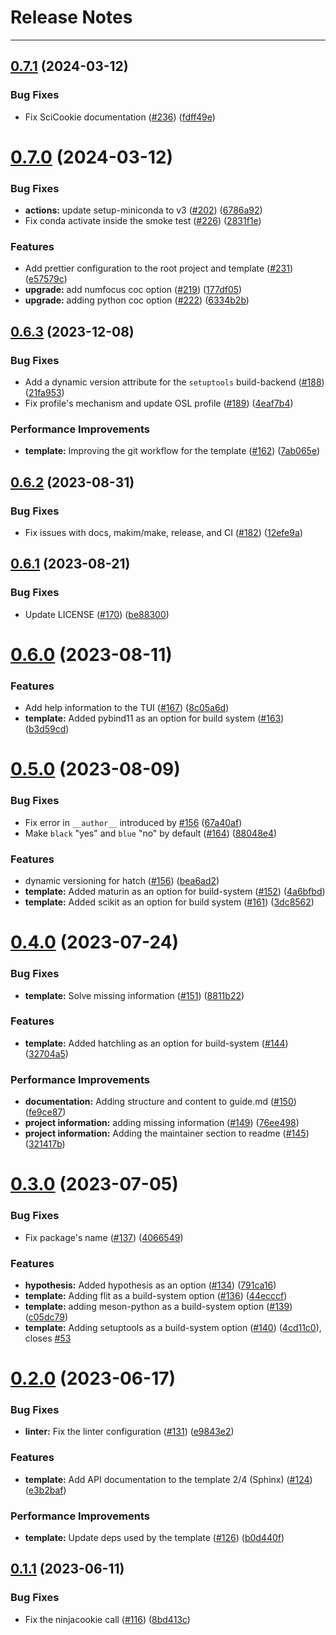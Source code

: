 # Release Notes
---

## [0.7.1](https://github.com/osl-incubator/scicookie/compare/0.7.0...0.7.1) (2024-03-12)


### Bug Fixes

* Fix SciCookie documentation ([#236](https://github.com/osl-incubator/scicookie/issues/236)) ([fdff49e](https://github.com/osl-incubator/scicookie/commit/fdff49eb81f44c6e56ab7122230450e9714c0ae1))

# [0.7.0](https://github.com/osl-incubator/scicookie/compare/0.6.3...0.7.0) (2024-03-12)


### Bug Fixes

* **actions:** update setup-miniconda to v3 ([#202](https://github.com/osl-incubator/scicookie/issues/202)) ([6786a92](https://github.com/osl-incubator/scicookie/commit/6786a9202b302f20646328b05c2b810a4538e8d9))
* Fix conda activate inside the smoke test ([#226](https://github.com/osl-incubator/scicookie/issues/226)) ([2831f1e](https://github.com/osl-incubator/scicookie/commit/2831f1e3f7370db5a91664038e0605df970a8930))


### Features

* Add prettier configuration to the root project and template ([#231](https://github.com/osl-incubator/scicookie/issues/231)) ([e57579c](https://github.com/osl-incubator/scicookie/commit/e57579cf95e05c9b8ad801a5b15effd33ae70c03))
* **upgrade:** add numfocus coc option ([#219](https://github.com/osl-incubator/scicookie/issues/219)) ([177df05](https://github.com/osl-incubator/scicookie/commit/177df056fc7a84619ea905a17030b3e2f937caf6))
* **upgrade:** adding python coc option ([#222](https://github.com/osl-incubator/scicookie/issues/222)) ([6334b2b](https://github.com/osl-incubator/scicookie/commit/6334b2bbed806d2379b270c9e50894485ccdf188))

## [0.6.3](https://github.com/osl-incubator/scicookie/compare/0.6.2...0.6.3) (2023-12-08)


### Bug Fixes

* Add a dynamic version attribute for the `setuptools` build-backend ([#188](https://github.com/osl-incubator/scicookie/issues/188)) ([21fa953](https://github.com/osl-incubator/scicookie/commit/21fa953ca790b4464ac10794e899d1a58bf3a547))
* Fix profile's mechanism and update OSL profile ([#189](https://github.com/osl-incubator/scicookie/issues/189)) ([4eaf7b4](https://github.com/osl-incubator/scicookie/commit/4eaf7b4c1cadcdb6293b71b791ad66551afe6dcb))


### Performance Improvements

* **template:** Improving the git workflow for the template ([#162](https://github.com/osl-incubator/scicookie/issues/162)) ([7ab065e](https://github.com/osl-incubator/scicookie/commit/7ab065e2c18f237a6525b4a26e160f2222cad422))

## [0.6.2](https://github.com/osl-incubator/scicookie/compare/0.6.1...0.6.2) (2023-08-31)


### Bug Fixes

* Fix issues with docs, makim/make, release, and CI ([#182](https://github.com/osl-incubator/scicookie/issues/182)) ([12efe9a](https://github.com/osl-incubator/scicookie/commit/12efe9a1b2990051efb18131b1aee39ed5e8155f))

## [0.6.1](https://github.com/osl-incubator/scicookie/compare/0.6.0...0.6.1) (2023-08-21)


### Bug Fixes

* Update LICENSE ([#170](https://github.com/osl-incubator/scicookie/issues/170)) ([be88300](https://github.com/osl-incubator/scicookie/commit/be88300bed9de584598a0360c274c0334d4414cf))

# [0.6.0](https://github.com/osl-incubator/scicookie/compare/0.5.0...0.6.0) (2023-08-11)


### Features

* Add help information to the TUI ([#167](https://github.com/osl-incubator/scicookie/issues/167)) ([8c05a6d](https://github.com/osl-incubator/scicookie/commit/8c05a6d161111e4c8d752dbe78df1450926659fb))
* **template:** Added pybind11 as an option for build system  ([#163](https://github.com/osl-incubator/scicookie/issues/163)) ([b3d59cd](https://github.com/osl-incubator/scicookie/commit/b3d59cddc1d0f6381f442f5cec5af25d23e05d01))

# [0.5.0](https://github.com/osl-incubator/scicookie/compare/0.4.0...0.5.0) (2023-08-09)


### Bug Fixes

* Fix error in `__author__` introduced by [#156](https://github.com/osl-incubator/scicookie/issues/156) ([67a40af](https://github.com/osl-incubator/scicookie/commit/67a40afba6d0041b226e1c37ff46f252a36f843d))
* Make `black` "yes" and `blue` "no" by default ([#164](https://github.com/osl-incubator/scicookie/issues/164)) ([88048e4](https://github.com/osl-incubator/scicookie/commit/88048e43165c5918f4f5e70e9a5b374f9d5d5cf2))


### Features

* dynamic versioning for hatch ([#156](https://github.com/osl-incubator/scicookie/issues/156)) ([bea6ad2](https://github.com/osl-incubator/scicookie/commit/bea6ad2742decb4c05ee52478ea37386b870588b))
* **template:** Added maturin as an option for build-system ([#152](https://github.com/osl-incubator/scicookie/issues/152)) ([4a6bfbd](https://github.com/osl-incubator/scicookie/commit/4a6bfbd9cf50a9f2b4a0d5008f79bde524fcf862))
* **template:** Added scikit as an option for build system ([#161](https://github.com/osl-incubator/scicookie/issues/161)) ([3dc8562](https://github.com/osl-incubator/scicookie/commit/3dc85623bab0c7fb677750ac296104beee8fb322))

# [0.4.0](https://github.com/osl-incubator/scicookie/compare/0.3.0...0.4.0) (2023-07-24)


### Bug Fixes

* **template:** Solve missing information ([#151](https://github.com/osl-incubator/scicookie/issues/151)) ([8811b22](https://github.com/osl-incubator/scicookie/commit/8811b22427fd8f719b478cd1ba1d67cab66e1fa7))


### Features

* **template:** Added hatchling as an option for build-system ([#144](https://github.com/osl-incubator/scicookie/issues/144)) ([32704a5](https://github.com/osl-incubator/scicookie/commit/32704a5fba35869f5a67c6b7db76f933e9abd211))


### Performance Improvements

* **documentation:** Adding structure and content to guide.md ([#150](https://github.com/osl-incubator/scicookie/issues/150)) ([fe9ce87](https://github.com/osl-incubator/scicookie/commit/fe9ce872f311c04d0791dfb64dce9961e645c7c0))
* **project information:** adding missing information ([#149](https://github.com/osl-incubator/scicookie/issues/149)) ([76ee498](https://github.com/osl-incubator/scicookie/commit/76ee4983539e5b807525c3834c6a736bce9eb193))
* **project information:** Adding the maintainer section to readme ([#145](https://github.com/osl-incubator/scicookie/issues/145)) ([321417b](https://github.com/osl-incubator/scicookie/commit/321417b3ad2a08f0a452fa12821fd5c2543d2e4b))

# [0.3.0](https://github.com/osl-incubator/scicookie/compare/0.2.0...0.3.0) (2023-07-05)


### Bug Fixes

* Fix package's name ([#137](https://github.com/osl-incubator/scicookie/issues/137)) ([4066549](https://github.com/osl-incubator/scicookie/commit/406654935b34e1b9f9a36d66f4020343594f65af))


### Features

* **hypothesis:** Added hypothesis as an option  ([#134](https://github.com/osl-incubator/scicookie/issues/134)) ([791ca16](https://github.com/osl-incubator/scicookie/commit/791ca163838e42437790aac20d625c41df3b497b))
* **template:** Adding flit as a build-system option ([#136](https://github.com/osl-incubator/scicookie/issues/136)) ([44ecccf](https://github.com/osl-incubator/scicookie/commit/44ecccf03f4c7f04f37044b4fd1a4bb3d6e0e75c))
* **template:** adding meson-python as a build-system option ([#139](https://github.com/osl-incubator/scicookie/issues/139)) ([c05dc79](https://github.com/osl-incubator/scicookie/commit/c05dc79643272b22040769bbadbcebd0813244e2))
* **template:** Adding setuptools as a build-system option ([#140](https://github.com/osl-incubator/scicookie/issues/140)) ([4cd11c0](https://github.com/osl-incubator/scicookie/commit/4cd11c0ec7189ef2756f728a40c3c780c5bc9535)), closes [#53](https://github.com/osl-incubator/scicookie/issues/53)

# [0.2.0](https://github.com/osl-incubator/scicookie/compare/0.1.1...0.2.0) (2023-06-17)


### Bug Fixes

* **linter:** Fix the linter configuration ([#131](https://github.com/osl-incubator/scicookie/issues/131)) ([e9843e2](https://github.com/osl-incubator/scicookie/commit/e9843e2f7016fa2fa9b13ee591b7963b478092b9))


### Features

* **template:** Add API documentation to the template 2/4 (Sphinx) ([#124](https://github.com/osl-incubator/scicookie/issues/124)) ([e3b2baf](https://github.com/osl-incubator/scicookie/commit/e3b2baf67bbe5db98c9159ae11b672224c609e88))


### Performance Improvements

* **template:** Update deps used by the template ([#126](https://github.com/osl-incubator/scicookie/issues/126)) ([b0d440f](https://github.com/osl-incubator/scicookie/commit/b0d440f2084e3ab9e5bdf43055675fd86340357e))

## [0.1.1](https://github.com/osl-incubator/scicookie/compare/0.1.0...0.1.1) (2023-06-11)


### Bug Fixes

* Fix the ninjacookie call ([#116](https://github.com/osl-incubator/scicookie/issues/116)) ([8bd413c](https://github.com/osl-incubator/scicookie/commit/8bd413cc4350b931c4b3d598ed10f48bd86e0b1c))

